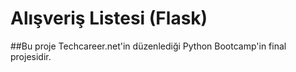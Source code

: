 # Alışveriş Listesi (Flask)

##Bu proje Techcareer.net'in düzenlediği Python Bootcamp'in final projesidir. 
